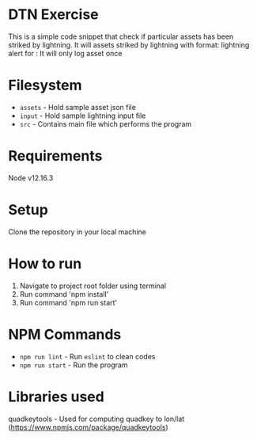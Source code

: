 # DTN Exercise
This is a simple code snippet that check if particular assets has been striked by lightning.
It will assets striked by lightning with format: lightning alert for <assetOwner>:<assetName>
It will only log asset once

# Filesystem
* ```assets``` - Hold sample asset json file
* ```input``` - Hold sample lightning input file
* ```src``` - Contains main file which performs the program

# Requirements
Node v12.16.3

# Setup
Clone the repository in your local machine

# How to run
1. Navigate to project root folder using terminal
2. Run command 'npm install'
3. Run command 'npm run start'

# NPM Commands
* ```npm run lint``` - Run ```eslint``` to clean codes
* ```npm run start``` - Run the program

# Libraries used
quadkeytools - Used for computing quadkey to lon/lat (https://www.npmjs.com/package/quadkeytools)
